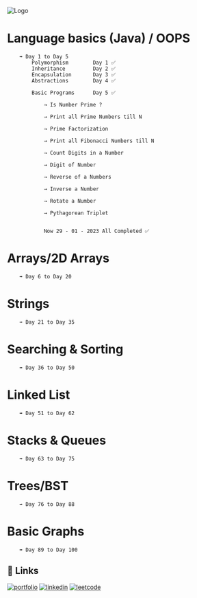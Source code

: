 ![Logo](https://media.geeksforgeeks.org/wp-content/cdn-uploads/20201216211829/100-Days-of-Code-%E2%80%93-A-Complete-Guide-For-Beginners-and-Experienced.jpg)


# Language basics (Java) / OOPS 

        ➡️ Day 1 to Day 5 
            Polymorphism        Day 1 ✅
            Inheritance         Day 2 ✅
            Encapsulation       Day 3 ✅
            Abstractions        Day 4 ✅

            Basic Programs      Day 5 ✅        

                → Is Number Prime ?

                → Print all Prime Numbers till N

                → Prime Factorization

                → Print all Fibonacci Numbers till N

                → Count Digits in a Number

                → Digit of Number

                → Reverse of a Numbers

                → Inverse a Number

                → Rotate a Number

                → Pythagorean Triplet


                Now 29 - 01 - 2023 All Completed ✅

# Arrays/2D Arrays  
        ➡️ Day 6 to Day 20 

# Strings 
        ➡️ Day 21 to Day 35

# Searching & Sorting
        ➡️ Day 36 to Day 50

# Linked List 
        ➡️ Day 51 to Day 62

# Stacks & Queues
        ➡️ Day 63 to Day 75
    
# Trees/BST
        ➡️ Day 76 to Day 88
    
# Basic Graphs
        ➡️ Day 89 to Day 100
    
   
   

## 🔗 Links
[![portfolio](https://img.shields.io/badge/my_portfolio-000?style=for-the-badge&logo=ko-fi&logoColor=white)](https://manukaushikk.github.io/Portfolio/)
[![linkedin](https://img.shields.io/badge/linkedin-0A66C2?style=for-the-badge&logo=linkedin&logoColor=white)](https://www.linkedin.com/in/manu-kaushik-430668220/)
[![leetcode](https://img.shields.io/badge/-LeetCode-FFA116?style=for-the-badge&logo=LeetCode&logoColor=black)](https://leetcode.com/codebymanuk/)


